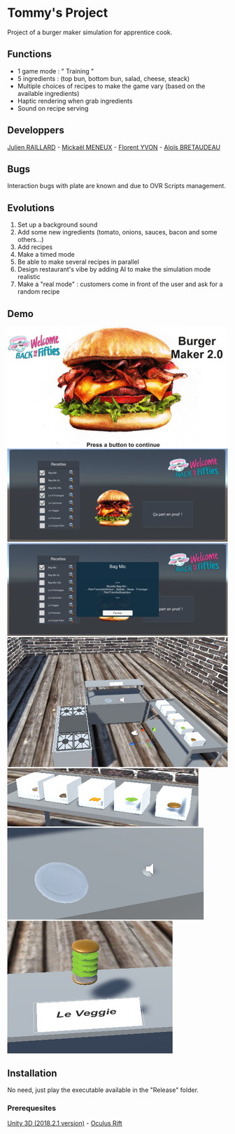 # Tommy's Project
Project of a burger maker simulation for apprentice cook.

## Functions
- 1 game mode : " Training " 
- 5 ingredients : (top bun, bottom bun, salad, cheese, steack)
- Multiple choices of recipes to make the game vary (based on the available ingredients)
- Haptic rendering when grab ingredients
- Sound on recipe serving

## Developpers
[Julien RAILLARD](https://github.com/jraillard) -
[Mickaël MENEUX](https://github.com/MickaMx) - 
[Florent YVON](https://github.com/florentyvon) -
[Aloïs BRETAUDEAU](https://github.com/kilo-graham)

## Bugs
Interaction bugs with plate are known and due to OVR Scripts management.

## Evolutions
1. Set up a background sound
2. Add some new ingredients (tomato, onions, sauces, bacon and some others...)
3. Add recipes
4. Make a timed mode
5. Be able to make several recipes in parallel
6. Design restaurant's vibe by adding AI to make the simulation mode realistic
7. Make a "real mode" : customers come in front of the user and ask for a random recipe 

## Demo
![Lobby](/demo/lobby.png)
![Menu : Global view](/demo/menu.png)
![Menu : Burger description](/demo/menu_burger_description.png)
![Game : Global View](/demo/game.png)
![Game : Ingredients distributors](/demo/game_distributors.png)
![Game : Plate & service bell](/demo/game_service.png)
![Game : Burger model](/demo/game_burger_model.png)

## Installation
No need, just play the executable available in the "Release" folder.
 
### Prerequesites
[Unity 3D (2018.2.1 version)](https://unity3d.com/fr/get-unity/download/archive) - 
[Oculus Rift](https://www.oculus.com/rift/setup/)
